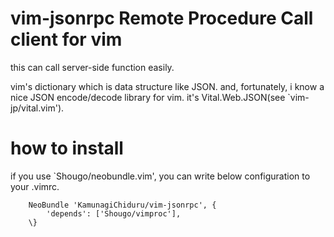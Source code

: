 vim-jsonrpc                               Remote Procedure Call client for vim
================================================================================
this can call server-side function easily.

vim's dictionary which is data structure like JSON.
and, fortunately, i know a nice JSON encode/decode library for vim.
it's Vital.Web.JSON(see `vim-jp/vital.vim').


how to install
================================================================================
if you use `Shougo/neobundle.vim', you can write below configuration to your
.vimrc.

```vim:how-to-install
    NeoBundle 'KamunagiChiduru/vim-jsonrpc', {
        'depends': ['Shougo/vimproc'],
    \}
```

